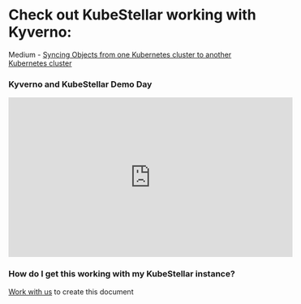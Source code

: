 # Check out KubeStellar working with Kyverno:
Medium - [Syncing Objects from one Kubernetes cluster to another Kubernetes cluster](https://medium.com/@yana1205dev/syncing-objects-between-kubernetes-kubernetes-bcedafdc80c2)<br/>

### Kyverno and KubeStellar Demo Day
<p align=center>
<iframe width="560" height="315" src="https://www.youtube.com/embed/tcpequs5pVM?controls=0" title="YouTube video player" frameborder="0" allow="accelerometer; autoplay; clipboard-write; encrypted-media; gyroscope; picture-in-picture; web-share" allowfullscreen></iframe>
<!-- ![type:video](https://www.youtube.com/embed/tcpequs5pVM) -->
</p>

### How do I get this working with my KubeStellar instance?
[Work with us](https://kubernetes.slack.com/archives/C058SUSL5AA) to create this document
